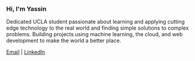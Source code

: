 ### Hi, I'm Yassin

<!--
**yassinkortam/yassinkortam** is a ✨ _special_ ✨ repository because its `README.md` (this file) appears on your GitHub profile.

Here are some ideas to get you started:

- 🔭 I’m currently working on ...
- 🌱 I’m currently learning ...
- 👯 I’m looking to collaborate on ...
- 🤔 I’m looking for help with ...
- 💬 Ask me about ...
- 📫 How to reach me: ...
- 😄 Pronouns: ...
- ⚡ Fun fact: ...
-->

Dedicated UCLA student passionate about learning and applying cutting edge technology to the real world and finding simple solutions to complex problems. Building projects using machine learning, the cloud, and web development to make the world a better place. 

<a href="mailto:yassin.kortam@gmail.com">Email</a> | <a href="https://www.linkedin.com/in/yassink/">LinkedIn</a>
